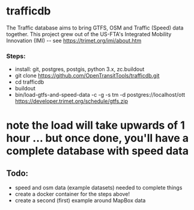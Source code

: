 trafficdb
====
The Traffic database aims to bring GTFS, OSM and Traffic (Speed) data together. This project grew out of the US-FTA's 
Integrated Mobility Innovation (IMI) -- see https://trimet.org/imi/about.htm

### Steps:
 - install: git, postgres, postgis, python 3.x, zc.buildout
 - git clone https://github.com/OpenTransitTools/trafficdb.git
 - cd trafficdb
 - buildout
 - bin/load-gtfs-and-speed-data -c -g -s tm -d postgres://localhost/ott https://developer.trimet.org/schedule/gtfs.zip
 # note the load will take upwards of 1 hour ... but once done, you'll have a complete database with speed data
 
## Todo:
 - speed and osm data (example datasets) needed to complete things
 - create a docker container for the steps above!
 - create a second (first) example around MapBox data 
